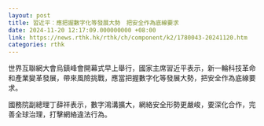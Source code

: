 ```yaml
---
layout: post
title: 習近平︰應把握數字化等發展大勢　把安全作為底線要求
date: 2024-11-20 12:17:09.000000000 +08:00
link: https://news.rthk.hk/rthk/ch/component/k2/1780043-20241120.htm
categories: rthk
---
```


世界互聯網大會烏鎮峰會開幕式早上舉行，國家主席習近平表示，新一輪科技革命和產業變革發展，帶來風險挑戰，應當把握數字化等發展大勢，把安全作為底線要求。

國務院副總理丁薛祥表示，數字鴻溝擴大，網絡安全形勢更嚴峻，要深化合作，完善全球治理，打擊網絡違法行為。
